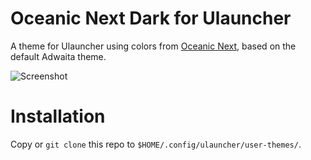 # Oceanic Next Dark for Ulauncher

A theme for Ulauncher using colors from [Oceanic Next](https://github.com/mhartington/oceanic-next),
based on the default Adwaita theme.

![Screenshot](../assets/screenshot.png?raw=true)

# Installation

Copy or `git clone` this repo to `$HOME/.config/ulauncher/user-themes/`.
